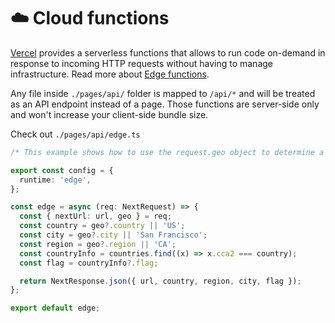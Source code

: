 # ☁️ Cloud functions

[Vercel](https://vercel.com/) provides a serverless functions that allows to run code on-demand
in response to incoming HTTP requests without having to manage infrastructure. Read more about
[Edge functions](https://vercel.com/docs/concepts/functions/edge-functions).

Any file inside `./pages/api/` folder is mapped to `/api/*` and will be treated as an API endpoint instead of a page.
Those functions are server-side only and won't increase your client-side bundle size.

Check out `./pages/api/edge.ts`

```typescript
/* This example shows how to use the request.geo object to determine a user's location. */

export const config = {
  runtime: 'edge',
};

const edge = async (req: NextRequest) => {
  const { nextUrl: url, geo } = req;
  const country = geo?.country || 'US';
  const city = geo?.city || 'San Francisco';
  const region = geo?.region || 'CA';
  const countryInfo = countries.find((x) => x.cca2 === country);
  const flag = countryInfo?.flag;

  return NextResponse.json({ url, country, region, city, flag });
};

export default edge;
```
